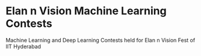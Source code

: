 # Elan n Vision Machine Learning Contests

Machine Learning and Deep Learning Contests held for Elan n Vision Fest of IIT Hyderabad

